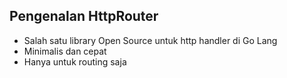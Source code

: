 ## Pengenalan HttpRouter
- Salah satu library Open Source untuk http handler di Go Lang
- Minimalis dan cepat
- Hanya untuk routing saja
